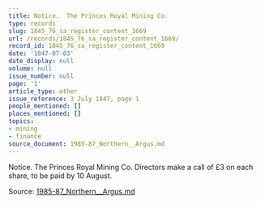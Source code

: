 ```yaml
---
title: Notice.  The Princes Royal Mining Co.
type: records
slug: 1845_76_sa_register_content_1669
url: /records/1845_76_sa_register_content_1669/
record_id: 1845_76_sa_register_content_1669
date: '1847-07-03'
date_display: null
volume: null
issue_number: null
page: '1'
article_type: other
issue_reference: 3 July 1847, page 1
people_mentioned: []
places_mentioned: []
topics:
- mining
- finance
source_document: 1985-87_Northern__Argus.md
---
```


Notice.  The Princes Royal Mining Co. Directors make a call of £3 on each share, to be paid by 10 August.

Source: [1985-87_Northern__Argus.md](/downloads/markdown/1985-87_Northern__Argus.md)
